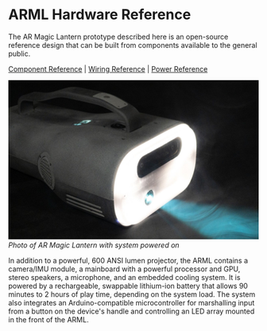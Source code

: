# ARML Hardware Reference

The AR Magic Lantern prototype described here is an open-source reference design that can be built from components available to the general public.

[Component Reference](components.md) | 
[Wiring Reference](wiring.md) |
[Power Reference](power.md) 

![](images/arml-hardware.jpg)
*Photo of AR Magic Lantern with system powered on*

In addition to a powerful, 600 ANSI lumen projector, the ARML contains a camera/IMU module, a mainboard with a powerful processor and GPU, stereo speakers, a microphone, and an embedded cooling system. It is powered by a rechargeable, swappable lithium-ion battery that allows 90 minutes to 2 hours of play time, depending on the system load. The system also integrates an Arduino-compatible microcontroller for marshalling input from a button on the device's handle and controlling an LED array mounted in the front of the ARML.

